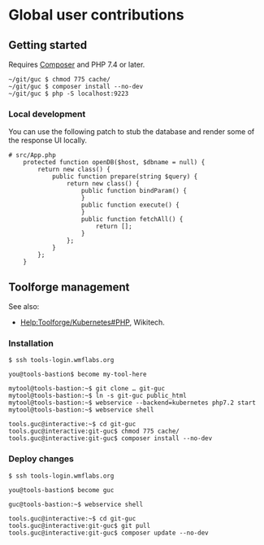 # Global user contributions

## Getting started

Requires [Composer](https://getcomposer.org/) and PHP 7.4 or later.

```
~/git/guc $ chmod 775 cache/
~/git/guc $ composer install --no-dev
~/git/guc $ php -S localhost:9223
```

### Local development

You can use the following patch to stub the database and render some of the response UI locally.

```
# src/App.php
    protected function openDB($host, $dbname = null) {
        return new class() {
            public function prepare(string $query) {
                return new class() {
                    public function bindParam() {
                    }
                    public function execute() {
                    }
                    public function fetchAll() {
                        return [];
                    }
                };
            }
        };
    }
```

## Toolforge management

See also:
* [Help:Toolforge/Kubernetes#PHP](https://wikitech.wikimedia.org/wiki/Help:Toolforge/Kubernetes#PHP), Wikitech.

### Installation

```
$ ssh tools-login.wmflabs.org

you@tools-bastion$ become my-tool-here

mytool@tools-bastion:~$ git clone … git-guc
mytool@tools-bastion:~$ ln -s git-guc public_html
mytool@tools-bastion:~$ webservice --backend=kubernetes php7.2 start
mytool@tools-bastion:~$ webservice shell

tools.guc@interactive:~$ cd git-guc
tools.guc@interactive:git-guc$ chmod 775 cache/
tools.guc@interactive:git-guc$ composer install --no-dev
```


### Deploy changes

```
$ ssh tools-login.wmflabs.org

you@tools-bastion$ become guc

guc@tools-bastion:~$ webservice shell

tools.guc@interactive:~$ cd git-guc
tools.guc@interactive:git-guc$ git pull
tools.guc@interactive:git-guc$ composer update --no-dev
```
